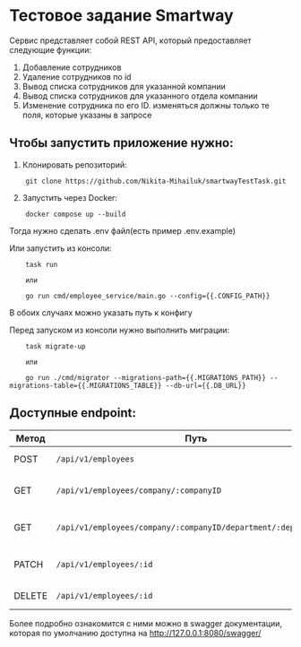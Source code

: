 # Тестовое задание Smartway

Сервис представляет собой REST API, который предоставляет следующие функции:

1.  Добавление сотрудников
2.  Удаление сотрудников по id
3.  Вывод списка сотрудников для указанной компании
4.  Вывод списка сотрудников для указанного отдела компании
5.  Изменение сотрудника по его ID. изменяться должны только те поля, которые указаны в запросе



## Чтобы запустить приложение нужно:
1. Клонировать репозиторий:
```
    git clone https://github.com/Nikita-Mihailuk/smartwayTestTask.git
```

2. Запустить через Docker:
```
    docker compose up --build
```
Тогда нужно сделать .env файл(есть пример .env.example)

Или запустить из консоли:
```
    task run
    
    или
    
    go run cmd/employee_service/main.go --config={{.CONFIG_PATH}}
```

В обоих случаях можно указать путь к конфигу

Перед запуском из консоли нужно выполнить миграции:
```
    task migrate-up
    
    или
    
    go run ./cmd/migrator --migrations-path={{.MIGRATIONS_PATH}} --migrations-table={{.MIGRATIONS_TABLE}} --db-url={{.DB_URL}}
```


## Доступные endpoint:

| Метод | Путь                                                                 | Описание                          |
|-------|----------------------------------------------------------------------|-----------------------------------|
| POST  | `/api/v1/employees`                                                 | Создать сотрудника                |
| GET   | `/api/v1/employees/company/:companyID`                              | Получить сотрудников компании     |
| GET   | `/api/v1/employees/company/:companyID/department/:departmentID`     | Получить сотрудников по отделу    |
| PATCH | `/api/v1/employees/:id`                                             | Обновить данные сотрудника        |
| DELETE| `/api/v1/employees/:id`                                             | Удалить сотрудника                |

Более подробно ознакомится с ними можно в swagger документации, которая по умолчанию доступна на http://127.0.0.1:8080/swagger/